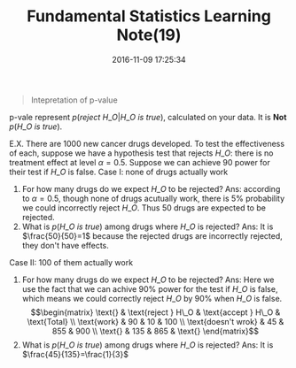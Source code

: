 ﻿---
title: Fundamental Statistics Learning  Note(19)
date: 2016-11-09 17:25:34
tags:
 - Probability
categories: Statistics
---

> Intepretation of p-value

p-vale represent $p(reject\ H\_O|H\_O\ is\ true)$, calculated on your data. It is **Not** $p(H\_O\ is\ true)$.
<!---more--->
E.X. There are 1000 new cancer drugs developed. To test the effectiveness of each, suppose we have a hypothesis test that rejects $H\_O$: there is no treatment effect at level $\alpha=0.5$. Suppose we can achieve $90%$ power for their test if $H\_O$ is false.
Case I: none of drugs actually work
1. For how many drugs do we expect $H\_O$ to be rejected?
Ans: according to $\alpha = 0.5$, though none of drugs acutually work, there is $5\%$ probability we could incorrectly reject $H\_O$. Thus $50$ drugs are expected to be rejected.
2. What is $p(H\_O\ is\ true)$ among drugs where $H\_O$ is rejected?
Ans: It is $\frac{50}{50}=1$ because the rejected drugs are incorrectly rejected, they don't have effects.

Case II: 100 of them actually work
1. For how many drugs do we expect $H\_O$ to be rejected?
Ans: Here we use the fact that we can achive $90\%$ power for the test if $H\_O$ is false, which means we could correctly reject $H\_O$ by $90\%$ when $H\_O$ is false. 
$$\begin{matrix}
\text{}  & \text{reject } H\_O & \text{accept } H\_O & \text{Total} \\
\text{work} & 90 & 10 & 100 \\
\text{doesn't wrok} & 45 & 855 & 900 \\
\text{} & 135 & 865 & \text{}
\end{matrix}$$
2. What is $p(H\_O\ is\ true)$ among drugs where $H\_O$ is rejected?
Ans: It is $\frac{45}{135}=\frac{1}{3}$

